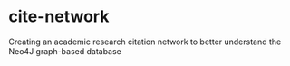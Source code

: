 # cite-network
Creating an academic research citation network to better understand the Neo4J graph-based database
